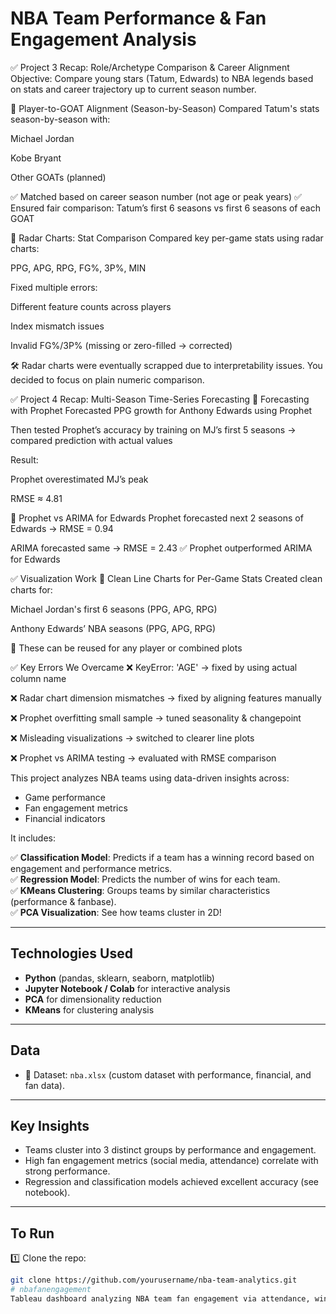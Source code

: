 # NBA Team Performance & Fan Engagement Analysis


✅ Project 3 Recap: Role/Archetype Comparison & Career Alignment
Objective: Compare young stars (Tatum, Edwards) to NBA legends based on stats and career trajectory up to current season number.

🔹 Player-to-GOAT Alignment (Season-by-Season)
Compared Tatum's stats season-by-season with:

Michael Jordan

Kobe Bryant

Other GOATs (planned)

✅ Matched based on career season number (not age or peak years)
✅ Ensured fair comparison: Tatum’s first 6 seasons vs first 6 seasons of each GOAT

🔹 Radar Charts: Stat Comparison
Compared key per-game stats using radar charts:

PPG, APG, RPG, FG%, 3P%, MIN

Fixed multiple errors:

Different feature counts across players

Index mismatch issues

Invalid FG%/3P% (missing or zero-filled → corrected)

🛠️ Radar charts were eventually scrapped due to interpretability issues. You decided to focus on plain numeric comparison.

✅ Project 4 Recap: Multi-Season Time-Series Forecasting
🔹 Forecasting with Prophet
Forecasted PPG growth for Anthony Edwards using Prophet

Then tested Prophet’s accuracy by training on MJ’s first 5 seasons → compared prediction with actual values

Result:

Prophet overestimated MJ’s peak

RMSE ≈ 4.81

🔹 Prophet vs ARIMA for Edwards
Prophet forecasted next 2 seasons of Edwards → RMSE = 0.94

ARIMA forecasted same → RMSE = 2.43
✅ Prophet outperformed ARIMA for Edwards

✅ Visualization Work
🔹 Clean Line Charts for Per-Game Stats
Created clean charts for:

Michael Jordan's first 6 seasons (PPG, APG, RPG)

Anthony Edwards’ NBA seasons (PPG, APG, RPG)

🔄 These can be reused for any player or combined plots

✅ Key Errors We Overcame
❌ KeyError: 'AGE' → fixed by using actual column name

❌ Radar chart dimension mismatches → fixed by aligning features manually

❌ Prophet overfitting small sample → tuned seasonality & changepoint

❌ Misleading visualizations → switched to clearer line plots

❌ Prophet vs ARIMA testing → evaluated with RMSE comparison



This project analyzes NBA teams using data-driven insights across:

- Game performance
- Fan engagement metrics
- Financial indicators

It includes:

✅ **Classification Model**: Predicts if a team has a winning record based on engagement and performance metrics.  
✅ **Regression Model**: Predicts the number of wins for each team.  
✅ **KMeans Clustering**: Groups teams by similar characteristics (performance & fanbase).  
✅ **PCA Visualization**: See how teams cluster in 2D!

---

## Technologies Used

- **Python** (pandas, sklearn, seaborn, matplotlib)
- **Jupyter Notebook / Colab** for interactive analysis
- **PCA** for dimensionality reduction
- **KMeans** for clustering analysis

---

## Data

- 📁 Dataset: `nba.xlsx` (custom dataset with performance, financial, and fan data).

---

## Key Insights

- Teams cluster into 3 distinct groups by performance and engagement.
- High fan engagement metrics (social media, attendance) correlate with strong performance.
- Regression and classification models achieved excellent accuracy (see notebook).

---

## To Run

1️⃣ Clone the repo:  
```bash
git clone https://github.com/yourusername/nba-team-analytics.git
# nbafanengagement
Tableau dashboard analyzing NBA team fan engagement via attendance, wins, and social media
